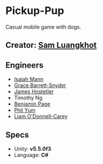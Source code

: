# Pickup-Pup
Casual mobile game with dogs.

## Creator: [Sam Luangkhot](http://www.samluangkhot.com/)

## Engineers
- [Isaiah Mann](http://isaiahmann.com/)
- [Grace Barrett-Snyder](http://gracebarsny.com/)
- [James Hostetler](http://metkis.com/)
- Timothy Ng
- [Benjamin Page](http://ben-page.com/)
- [Phil Yum](http://spriteproject.com/)
- [Liam O'Donnell-Carey](http://liamodc.com)
## Specs
- Unity: **v5.5.0f3**
- Language: **C#**
